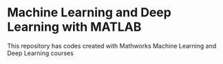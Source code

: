 # Machine Learning and Deep Learning with MATLAB
 This repository has codes created with Mathworks Machine Learning and Deep Learning courses 
